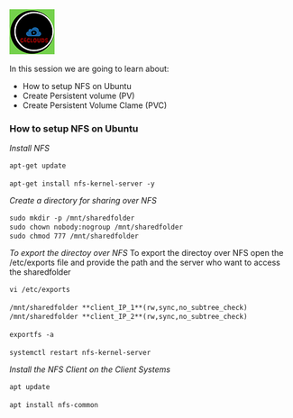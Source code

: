 <img src="../images/c4logo.png">

In this session we are going to learn about: 

- How to setup NFS on Ubuntu 
- Create Persistent volume (PV)
- Create Persistent Volume Clame (PVC)


### How to setup NFS on Ubuntu

*Install NFS*
```
apt-get update 

apt-get install nfs-kernel-server -y
```

*Create a directory for sharing over NFS*

```
sudo mkdir -p /mnt/sharedfolder 
sudo chown nobody:nogroup /mnt/sharedfolder 
sudo chmod 777 /mnt/sharedfolder
```
*To export the directoy over NFS*
To export the directoy over NFS open the /etc/exports file and provide the path and the server who want to access the sharedfolder 

```
vi /etc/exports

/mnt/sharedfolder **client_IP_1**(rw,sync,no_subtree_check) 
/mnt/sharedfolder **client_IP_2**(rw,sync,no_subtree_check)

exportfs -a

systemctl restart nfs-kernel-server
```

*Install the NFS Client on the Client Systems*

```
apt update

apt install nfs-common
```

